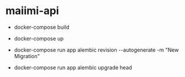 # maiimi-api

- docker-compose build
- docker-compose up

- docker-compose run app alembic revision --autogenerate -m "New Migration"
- docker-compose run app alembic upgrade head